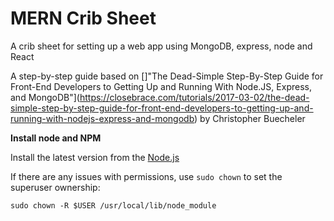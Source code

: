 # MERN Crib Sheet
A crib sheet for setting up a web app using MongoDB, express, node and React


A step-by-step guide based on []"The Dead-Simple Step-By-Step Guide for Front-End Developers to Getting Up and Running With Node.JS, Express, and MongoDB"](https://closebrace.com/tutorials/2017-03-02/the-dead-simple-step-by-step-guide-for-front-end-developers-to-getting-up-and-running-with-nodejs-express-and-mongodb)
by Christopher Buecheler  


**Install node and NPM**

Install the latest version from the [Node.js](https://nodejs.org/en/)

If there are any issues with permissions, use ```sudo chown``` to set the superuser ownership:

```sudo chown -R $USER /usr/local/lib/node_module```
